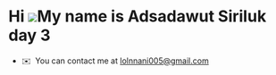 Hi ![](https://user-images.githubusercontent.com/18350557/176309783-0785949b-9127-417c-8b55-ab5a4333674e.gif)My name is Adsadawut Siriluk day 3
=========================================================================================================================================

* ✉️  You can contact me at [lolnnani005@gmail.com](mailto:lolnnani005@gmail.com)
